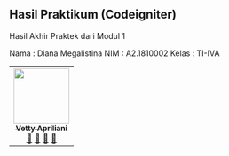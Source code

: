 
## Hasil Praktikum (Codeigniter) 
Hasil Akhir Praktek dari Modul 1

Nama  : Diana Megalistina
NIM   : A2.1810002
Kelas : TI-IVA

<table>
  <tr>
    <td align="center"><a href="#"><img src="https://avatars1.githubusercontent.com/u/61576739?s=400&amp;u=6c1122c5a1fa8f038789f136602dad38ccd30cfa&amp;v=4" width="100px;" alt=""/><br /><sub><b>Vetty Apriliani</b></sub></a><br /><a href="#" title="Link Repo">🔗</a> <a href="#" title="Documentation">📖</a> <a href="#" title="Profile">👀</a> <a href="#" title="Talks">📢</a></td>


